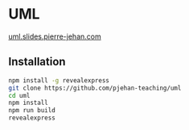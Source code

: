 # UML

[uml.slides.pierre-jehan.com](http://uml.slides.pierre-jehan.com)

## Installation

```bash
npm install -g revealexpress
git clone https://github.com/pjehan-teaching/uml
cd uml
npm install
npm run build
revealexpress
```
